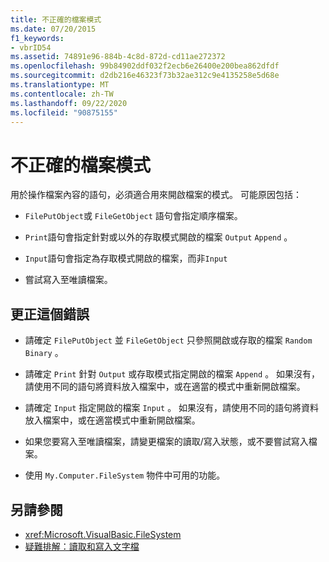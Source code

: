 ```yaml
---
title: 不正確的檔案模式
ms.date: 07/20/2015
f1_keywords:
- vbrID54
ms.assetid: 74891e96-884b-4c8d-872d-cd11ae272372
ms.openlocfilehash: 99b84902ddf032f2ecb6e26400e200bea862dfdf
ms.sourcegitcommit: d2db216e46323f73b32ae312c9e4135258e5d68e
ms.translationtype: MT
ms.contentlocale: zh-TW
ms.lasthandoff: 09/22/2020
ms.locfileid: "90875155"
---
```

# <a name="bad-file-mode"></a>不正確的檔案模式

用於操作檔案內容的語句，必須適合用來開啟檔案的模式。 可能原因包括：  
  
- `FilePutObject`或 `FileGetObject` 語句會指定順序檔案。  
  
- `Print`語句會指定針對或以外的存取模式開啟的檔案 `Output` `Append` 。  
  
- `Input`語句會指定為存取模式開啟的檔案，而非`Input`  
  
- 嘗試寫入至唯讀檔案。  
  
## <a name="to-correct-this-error"></a>更正這個錯誤  
  
- 請確定 `FilePutObject` 並 `FileGetObject` 只參照開啟或存取的檔案 `Random` `Binary` 。  
  
- 請確定 `Print` 針對 `Output` 或存取模式指定開啟的檔案 `Append` 。 如果沒有，請使用不同的語句將資料放入檔案中，或在適當的模式中重新開啟檔案。  
  
- 請確定 `Input` 指定開啟的檔案 `Input` 。 如果沒有，請使用不同的語句將資料放入檔案中，或在適當模式中重新開啟檔案。  
  
- 如果您要寫入至唯讀檔案，請變更檔案的讀取/寫入狀態，或不要嘗試寫入檔案。  
  
- 使用 `My.Computer.FileSystem` 物件中可用的功能。  
  
## <a name="see-also"></a>另請參閱

- <xref:Microsoft.VisualBasic.FileSystem>
- [疑難排解：讀取和寫入文字檔](../../developing-apps/programming/drives-directories-files/troubleshooting-reading-from-and-writing-to-text-files.md)
